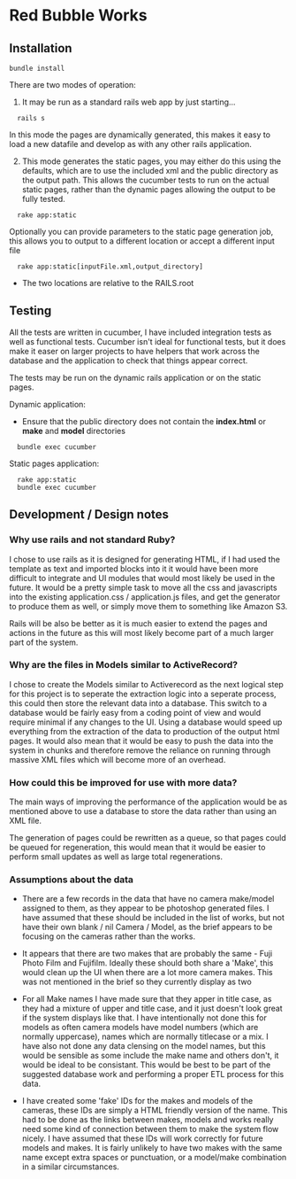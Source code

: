 # Red Bubble Works

## Installation

```
bundle install
```

There are two modes of operation:
1. It may be run as a standard rails web app by just starting...

  ```
    rails s
  ```
  In this mode the pages are dynamically generated, this makes it easy to load a new datafile and develop as with any other
  rails application. 

2. This mode generates the static pages, you may either do this using the defaults, which are to use the included
  xml and the public directory as the output path. This allows the cucumber tests to run on the actual static pages, rather
  than the dynamic pages allowing the output to be fully tested.
  ```
    rake app:static
  ```
  
  Optionally you can provide parameters to the static page generation job, this allows you to output to a different location
  or accept a different input file
  ```
    rake app:static[inputFile.xml,output_directory]
  ```
  - The two locations are relative to the RAILS.root

## Testing
All the tests are written in cucumber, I have included integration tests as well as functional tests. Cucumber isn't
ideal for functional tests, but it does make it easer on larger projects to have helpers that work across the database
and the application to check that things appear correct.
  
The tests may be run on the dynamic rails application or on the static pages.

Dynamic application:
- Ensure that the public directory does not contain the **index.html** or **make** and **model** directories
```
  bundle exec cucumber
```
  
Static pages application:
```
  rake app:static
  bundle exec cucumber
```

## Development / Design notes
### Why use rails and not standard Ruby?
  I chose to use rails as it is designed for generating HTML, if I had used the template as text and imported blocks into it
  it would have been more difficult to integrate and UI modules that would most likely be used in the future. It would be a
  pretty simple task to move all the css and javascripts into the existing application.css / application.js files, and get
  the generator to produce them as well, or simply move them to something like Amazon S3.
  
  Rails will be also be better as it is much easier to extend the pages and actions in the future as this will most likely
  become part of a much larger part of the system.

### Why are the files in Models similar to ActiveRecord?
  I chose to create the Models similar to Activerecord as the next logical step for this project is to seperate the extraction 
  logic into a seperate process, this could then store the relevant data into a database. This switch to a database would be 
  fairly easy from a coding point of view and would require minimal if any changes to the UI. Using a database would speed up
  everything from the extraction of the data to production of the output html pages. It would also mean that it would be easy
  to push the data into the system in chunks and therefore remove the reliance on running through massive XML files which
  will become more of an overhead.

### How could this be improved for use with more data?
  The main ways of improving the performance of the application would be as mentioned above to use a database to store the
  data rather than using an XML file. 
  
  The generation of pages could be rewritten as a queue, so that pages could be queued for
  regeneration, this would mean that it would be easier to perform small updates as well as large total regenerations.

### Assumptions about the data
- There are a few records in the data that have no camera make/model assigned to them, as they appear to be photoshop
  generated files. I have assumed that these should be included in the list of works, but not have their own blank / nil
  Camera / Model, as the brief appears to be focusing on the cameras rather than the works.
  
- It appears that there are two makes that are probably the same - Fuji Photo Film and Fujifilm. 
  Ideally these should both share a 'Make', this would clean up the UI when there are a lot more camera makes. This was
  not mentioned in the brief so they currently display as two

- For all Make names I have made sure that they apper in title case, as they had a mixture of upper and title case, and
  it just doesn't look great if the system displays like that. I have intentionally not done this for models as often
  camera models have model numbers (which are normally uppercase), names which are normally titlecase or a mix. I have
  also not done any data clensing on the model names, but this would be sensible as some include the make name and others
  don't, it would be ideal to be consistant. This would be best to be part of the suggested database work and performing a
  proper ETL process for this data.

- I have created some 'fake' IDs for the makes and models of the cameras, these IDs are simply a HTML friendly version
  of the name. This had to be done as the links between makes, models and works really need some kind of connection between
  them to make the system flow nicely. I have assumed that these IDs will work correctly for future models and makes.
  It is fairly unlikely to have two makes with the same name except extra spaces or punctuation, or a model/make combination
  in a similar circumstances.